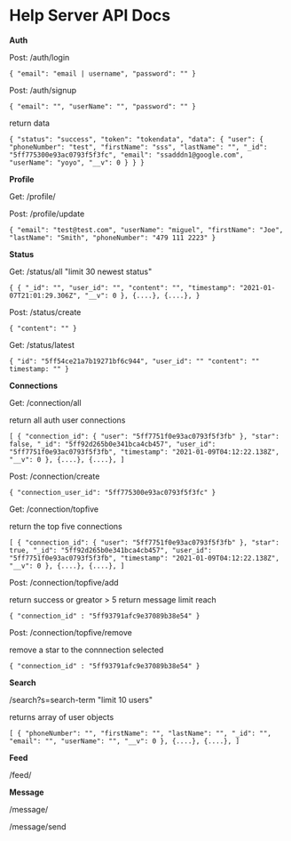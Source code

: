 # Help Server API Docs

**Auth**

Post: /auth/login

`{
    "email": "email | username",
    "password": ""
}`

Post: /auth/signup

`{
    "email": "",
    "userName": "",
    "password": ""
}`

return data 

`{
    "status": "success",
    "token": "tokendata",
    "data": {
        "user": {
            "phoneNumber": "test",
            "firstName": "sss",
            "lastName": "",
            "_id": "5ff775300e93ac0793f5f3fc",
            "email": "ssadddn1@google.com",
            "userName": "yoyo",
            "__v": 0
        }
    }
}`

**Profile**

Get: /profile/

Post: /profile/update

`{
    "email": "test@test.com",
    "userName": "miguel",
    "firstName": "Joe",
    "lastName": "Smith",
    "phoneNumber": "479 111 2223"
}`

**Status**

Get: /status/all  "limit 30 newest status"

`{
   {
        "_id": "",
        "user_id": "",
        "content": "",
        "timestamp": "2021-01-07T21:01:29.306Z",
        "__v": 0
    },
   {....},
   {....},
}`

Post: /status/create

`{
    "content": ""
}`

Get: /status/latest

`{
	"id": "5ff54ce21a7b19271bf6c944",
    "user_id": ""
    "content": ""
    timestamp: ""
}`

**Connections**

Get: /connection/all

return all auth user connections

`[
    {
        "connection_id": {
            "user": "5ff7751f0e93ac0793f5f3fb"
        },
        "star": false,
        "_id": "5ff92d265b0e341bca4cb457",
        "user_id": "5ff7751f0e93ac0793f5f3fb",
        "timestamp": "2021-01-09T04:12:22.138Z",
        "__v": 0
    },
    {....},
    {....},
]`

Post: /connection/create

`{
    "connection_user_id": "5ff775300e93ac0793f5f3fc"
}`

Get: /connection/topfive

return the top five connections

`[
    {
        "connection_id": {
            "user": "5ff7751f0e93ac0793f5f3fb"
        },
        "star": true,
        "_id": "5ff92d265b0e341bca4cb457",
        "user_id": "5ff7751f0e93ac0793f5f3fb",
        "timestamp": "2021-01-09T04:12:22.138Z",
        "__v": 0
    },
    {....},
    {....},
]`

Post: /connection/topfive/add

return success or  greator > 5 return message limit reach

`{
    "connection_id" : "5ff93791afc9e37089b38e54"
}`

Post: /connection/topfive/remove

remove a star to the connnection selected

`{
    "connection_id" : "5ff93791afc9e37089b38e54"
}`

**Search**

/search?s=search-term "limit 10 users"

returns array of user objects

`[
    {
        "phoneNumber": "",
        "firstName": "",
        "lastName": "",
        "_id": "",
        "email": "",
        "userName": "",
        "__v": 0
    },
    {....},
    {....},
]`

**Feed**

/feed/

**Message**

/message/

/message/send
